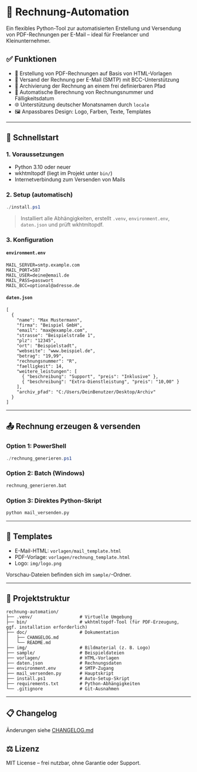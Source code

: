 # 🧾 Rechnung-Automation

Ein flexibles Python-Tool zur automatisierten Erstellung und Versendung von PDF-Rechnungen per E-Mail – ideal für Freelancer und Kleinunternehmer.

## ✅ Funktionen

- 📄 Erstellung von PDF-Rechnungen auf Basis von HTML-Vorlagen
- 📧 Versand der Rechnung per E-Mail (SMTP) mit BCC-Unterstützung
- 📁 Archivierung der Rechnung an einem frei definierbaren Pfad
- 🧠 Automatische Berechnung von Rechnungsnummer und Fälligkeitsdatum
- 🌐 Unterstützung deutscher Monatsnamen durch `locale`
- 🖼 Anpassbares Design: Logo, Farben, Texte, Templates

---

## 🚀 Schnellstart

### 1. Voraussetzungen

- Python 3.10 oder neuer
- wkhtmltopdf (liegt im Projekt unter `bin/`)
- Internetverbindung zum Versenden von Mails

### 2. Setup (automatisch)

```powershell
./install.ps1
```

> Installiert alle Abhängigkeiten, erstellt `.venv`, `environment.env`, `daten.json` und prüft wkhtmltopdf.

### 3. Konfiguration

#### `environment.env`

```env
MAIL_SERVER=smtp.example.com
MAIL_PORT=587
MAIL_USER=deine@email.de
MAIL_PASS=passwort
MAIL_BCC=optional@adresse.de
```

#### `daten.json`

```jsonc
[
  {
    "name": "Max Mustermann",
    "firma": "Beispiel GmbH",
    "email": "max@example.com",
    "strasse": "Beispielstraße 1",
    "plz": "12345",
    "ort": "Beispielstadt",
    "webseite": "www.beispiel.de",
    "betrag": "19,99",
    "rechnungsnummer": "R",
    "faelligkeit": 14,
    "weitere_leistungen": [
      { "beschreibung": "Support", "preis": "Inklusive" },
      { "beschreibung": "Extra-Dienstleistung", "preis": "10,00" }
    ],
    "archiv_pfad": "C:/Users/DeinBenutzer/Desktop/Archiv"
  }
]
```

---

## 📤 Rechnung erzeugen & versenden

### Option 1: PowerShell
```powershell
./rechnung_generieren.ps1
```

### Option 2: Batch (Windows)
```bat
rechnung_generieren.bat
```

### Option 3: Direktes Python-Skript
```bash
python mail_versenden.py
```

---

## 🧩 Templates

- E-Mail-HTML: `vorlagen/mail_template.html`
- PDF-Vorlage: `vorlagen/rechnung_template.html`
- Logo: `img/logo.png`

Vorschau-Dateien befinden sich im `sample/`-Ordner.

---

## 📁 Projektstruktur

```
rechnung-automation/
├── .venv/                  # Virtuelle Umgebung
├── bin/                    # wkhtmltopdf-Tool (für PDF-Erzeugung, ggf. installation erforderlich)
├── doc/                    # Dokumentation
│   ├── CHANGELOG.md
│   └── README.md
├── img/                    # Bildmaterial (z. B. Logo)
├── sample/                 # Beispieldateien
├── vorlagen/               # HTML-Vorlagen
├── daten.json              # Rechnungsdaten
├── environment.env         # SMTP-Zugang
├── mail_versenden.py       # Hauptskript
├── install.ps1             # Auto-Setup-Skript
├── requirements.txt        # Python-Abhängigkeiten
└── .gitignore              # Git-Ausnahmen
```

---

## 📋 Changelog

Änderungen siehe [CHANGELOG.md](doc/CHANGELOG.md)

## ⚖️ Lizenz

MIT License – frei nutzbar, ohne Garantie oder Support.